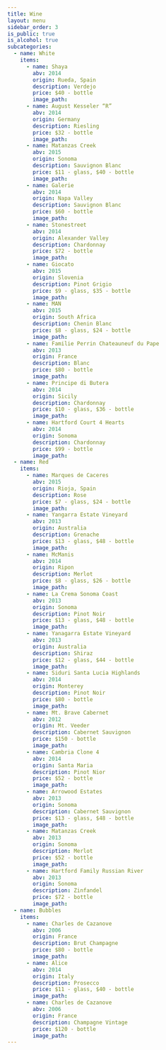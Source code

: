 ```yaml
---
title: Wine
layout: menu
sidebar_order: 3
is_public: true
is_alcohol: true
subcategories:
  - name: White
    items:
      - name: Shaya
        abv: 2014
        origin: Rueda, Spain
        description: Verdejo
        price: $40 - bottle
        image_path:
      - name: August Kesseler “R”
        abv: 2014
        origin: Germany
        description: Riesling
        price: $32 - bottle
        image_path:
      - name: Matanzas Creek
        abv: 2015
        origin: Sonoma
        description: Sauvignon Blanc
        price: $11 - glass, $40 - bottle
        image_path:
      - name: Galerie
        abv: 2014
        origin: Napa Valley
        description: Sauvignon Blanc
        price: $60 - bottle
        image_path:
      - name: Stonestreet
        abv: 2014
        origin: Alexander Valley
        description: Chardonnay
        price: $72 - bottle
        image_path:
      - name: Giocato
        abv: 2015
        origin: Slovenia
        description: Pinot Grigio
        price: $9 - glass, $35 - bottle
        image_path:
      - name: MAN
        abv: 2015
        origin: South Africa
        description: Chenin Blanc
        price: $8 - glass, $24 - bottle
        image_path:
      - name: Familie Perrin Chateauneuf du Pape
        abv: 2013
        origin: France
        description: Blanc
        price: $80 - bottle
        image_path:
      - name: Principe di Butera
        abv: 2014
        origin: Sicily
        description: Chardonnay
        price: $10 - glass, $36 - bottle
        image_path:
      - name: Hartford Court 4 Hearts
        abv: 2014
        origin: Sonoma
        description: Chardonnay
        price: $99 - bottle
        image_path:
  - name: Red
    items:
      - name: Marques de Caceres
        abv: 2015
        origin: Rioja, Spain
        description: Rose
        price: $7 - glass, $24 - bottle
        image_path:
      - name: Yangarra Estate Vineyard
        abv: 2013
        origin: Australia
        description: Grenache
        price: $13 - glass, $48 - bottle
        image_path:
      - name: McManis
        abv: 2014
        origin: Ripon
        description: Merlot
        price: $8 - glass, $26 - bottle
        image_path:
      - name: La Crema Sonoma Coast
        abv: 2013
        origin: Sonoma
        description: Pinot Noir
        price: $13 - glass, $48 - bottle
        image_path:
      - name: Yanagarra Estate Vineyard
        abv: 2013
        origin: Australia
        description: Shiraz
        price: $12 - glass, $44 - bottle
        image_path:
      - name: Siduri Santa Lucia Highlands
        abv: 2014
        origin: Monterey
        description: Pinot Noir
        price: $80 - bottle
        image_path:
      - name: Mt. Brave Cabernet
        abv: 2012
        origin: Mt. Veeder
        description: Cabernet Sauvignon
        price: $150 - bottle
        image_path:
      - name: Cambria Clone 4
        abv: 2014
        origin: Santa Maria
        description: Pinot Nior
        price: $52 - bottle
        image_path:
      - name: Arrowood Estates
        abv: 2013
        origin: Sonoma
        description: Cabernet Sauvignon
        price: $13 - glass, $48 - bottle
        image_path:
      - name: Matanzas Creek
        abv: 2013
        origin: Sonoma
        description: Merlot
        price: $52 - bottle
        image_path:
      - name: Hartford Family Russian River
        abv: 2013
        origin: Sonoma
        description: Zinfandel
        price: $72 - bottle
        image_path:
  - name: Bubbles
    items:
      - name: Charles de Cazanove
        abv: 2006
        origin: France
        description: Brut Champagne
        price: $80 - bottle
        image_path:
      - name: Alice
        abv: 2014
        origin: Italy
        description: Prosecco
        price: $11 - glass, $40 - bottle
        image_path:
      - name: Charles de Cazanove
        abv: 2006
        origin: France
        description: Champagne Vintage
        price: $120 - bottle
        image_path:
---
```

